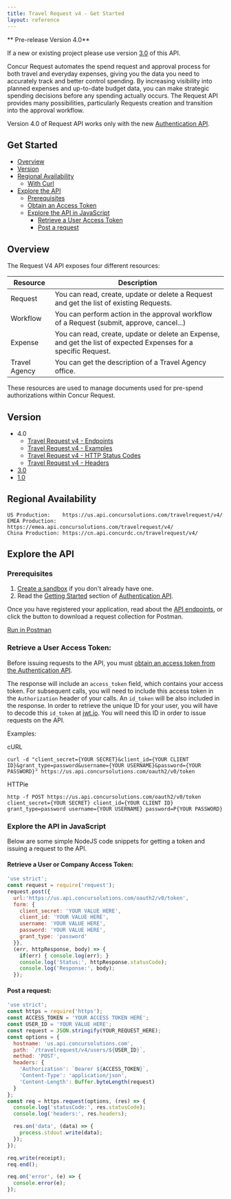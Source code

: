 ```yaml
---
title: Travel Request v4 - Get Started
layout: reference
---
```


** Pre-release Version 4.0**

If a new or existing project please use version [3.0](./v3.request.html) of this API.

Concur Request automates the spend request and approval process for both travel and everyday expenses, giving you the data you need to accurately track and better control spending. By increasing visibility into planned expenses and up-to-date budget data, you can make strategic spending decisions before any spending actually occurs. The Request API provides many possibilities, particularly Requests creation and transition into the approval workflow.

Version 4.0 of Request API works only with the new [Authentication API](/api-reference/authentication/apidoc.html).

## Get Started

* [Overview](#overview)
* [Version](#version)
* [Regional Availability](#regionalavailability)
  * [With Curl](#curl)
* [Explore the API](#explore-api)
  * [Prerequisites](#prerequisites)
  * [Obtain an Access Token](#token)
  * [Explore the API in JavaScript](#javascript)
    * [Retrieve a User Access Token](#retrieve-token)
    * [Post a request](#post-request)

## <a name="overview"></a>Overview

The Request V4 API exposes four different resources:

Resource|Description
---|---
Request|You can read, create, update or delete a Request and get the list of existing Requests.
Workflow|You can perform action in the approval workflow of a Request (submit, approve, cancel...)
Expense|You can read, create, update or delete an Expense, and get the list of expected Expenses for a specific Request.
Travel Agency|You can get the description of a Travel Agency office.

These resources are used to manage documents used for pre-spend authorizations within Concur Request.

## <a name="version"></a>Version

* 4.0
  * [Travel Request v4 - Endpoints](./v4.endpoints.html)
  * [Travel Request v4 - Examples](./v4.examples.html)
  * [Travel Request v4 - HTTP Status Codes](./v4.response-codes.html)
  * [Travel Request v4 - Headers](./headers.html)
* [3.0](./v3.request.html)
* [1.0](./v1.request.html)

## <a name="regionalavailability"></a>Regional Availability

```
US Production:    https://us.api.concursolutions.com/travelrequest/v4/
EMEA Production:  https://emea.api.concursolutions.com/travelrequest/v4/
China Production: https://cn.api.concurdc.cn/travelrequest/v4/
```

## <a name="explore-api"></a>Explore the API

### <a name="prerequisites"></a>Prerequisites

1. [Create a sandbox](/manage-apps/register.html) if you don't already have one.
2. Read the [Getting Started](/api-reference/authentication/getting-started.html) section of [Authentication API](/api-reference/authentication/apidoc.html).

Once you have registered your application, read about the [API endpoints](/api-reference/request/v4.endpoints.html), or click the button to download a request collection for Postman.

[Run in Postman](https://app.getpostman.com/run-collection/bfe85f4a4e435a161a8a)

### <a name="token"></a>Retrieve a User Access Token:

Before issuing requests to the API, you must [obtain an access token from the Authentication API](/api-reference/authentication/getting-started.html).

The response will include an `access_token` field, which contains your access token. For subsequent calls, you will need to include this access token in the `Authorization` header of your calls. An `id_token` will be also included in the response. In order to retrieve the unique ID for your user, you will have to decode this `id_token` at [jwt.io](https://jwt.io/). You will need this ID in order to issue requests on the API.

Examples:

cURL

```shell
curl -d "client_secret={YOUR SECRET}&client_id={YOUR CLIENT ID}&grant_type=password&username={YOUR USERNAME}&password={YOUR PASSWORD}" https://us.api.concursolutions.com/oauth2/v0/token
```

HTTPie

```shell
http -f POST https://us.api.concursolutions.com/oauth2/v0/token client_secret={YOUR SECRET} client_id={YOUR CLIENT ID} grant_type=password username={YOUR USERNAME} password=P{YOUR PASSWORD}
```

### <a name="javascript">Explore the API in JavaScript

Below are some simple NodeJS code snippets for getting a token and issuing a request to the API.

#### <a name="retrieve-token"></a>Retrieve a User or Company Access Token:

```javascript
'use strict';
const request = require('request');
request.post({
  url:'https://us.api.concursolutions.com/oauth2/v0/token',
  form: {
    client_secret: 'YOUR VALUE HERE',
    client_id: 'YOUR VALUE HERE',
    username: 'YOUR VALUE HERE',
    password: 'YOUR VALUE HERE',
    grant_type: 'password'
  }},
  (err, httpResponse, body) => {
    if(err) { console.log(err); }
    console.log('Status:', httpResponse.statusCode);
    console.log('Response:', body);
  });
```

#### <a name="post-request"></a>Post a request:

```javascript
'use strict';
const https = require('https');
const ACCESS_TOKEN = 'YOUR ACCESS TOKEN HERE';
const USER_ID = 'YOUR VALUE HERE';
const request = JSON.stringify(YOUR_REQUEST_HERE);
const options = {
  hostname: 'us.api.concursolutions.com',
  path: `/travelrequest/v4/users/${USER_ID}`,
  method: 'POST',
  headers: {
    'Authorization': `Bearer ${ACCESS_TOKEN}`,
    'Content-Type': 'application/json',
    'Content-Length': Buffer.byteLength(request)
  }
};
const req = https.request(options, (res) => {
  console.log('statusCode:', res.statusCode);
  console.log('headers:', res.headers);

  res.on('data', (data) => {
    process.stdout.write(data);
  });
});

req.write(receipt);
req.end();

req.on('error', (e) => {
  console.error(e);
});
```
